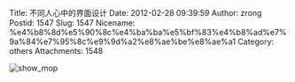 Title: 不同人心中的界面设计
Date: 2012-02-28 09:39:59
Author: zrong
Postid: 1547
Slug: 1547
Nicename: %e4%b8%8d%e5%90%8c%e4%ba%ba%e5%bf%83%e4%b8%ad%e7%9a%84%e7%95%8c%e9%9d%a2%e8%ae%be%e8%ae%a1
Category: others
Attachments: 1548

![](http://zengrong.net/wp-content/uploads/2012/02/show_mop.jpg "show_mop")

